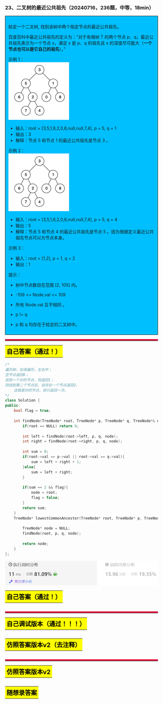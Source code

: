 ### 23、二叉树的最近公共祖先（20240716，236题，中等，18min）
<div style="border: 1px solid black; padding: 10px; background-color: #00BFFF;">

给定一个二叉树, 找到该树中两个指定节点的最近公共祖先。

百度百科中最近公共祖先的定义为：“对于有根树 T 的两个节点 p、q，最近公共祖先表示为一个节点 x，满足 x 是 p、q 的祖先且 x 的深度尽可能大（**一个节点也可以是它自己的祖先**）。”

 

示例 1：  
![alt text](image/f7728f72ec1e8fb380c2234639a19e1.png)

- 输入：root = [3,5,1,6,2,0,8,null,null,7,4], p = 5, q = 1
- 输出：3
- 解释：节点 5 和节点 1 的最近公共祖先是节点 3 。

示例 2：  
![alt text](image/4aacda204b04200758c3a7d31cc2945.png)

- 输入：root = [3,5,1,6,2,0,8,null,null,7,4], p = 5, q = 4
- 输出：5
- 解释：节点 5 和节点 4 的最近公共祖先是节点 5 。因为根据定义最近公共祖先节点可以为节点本身。

示例 3：

- 输入：root = [1,2], p = 1, q = 2
- 输出：1
 

提示：

- 树中节点数目在范围 [2, 105] 内。
- -109 <= Node.val <= 109
- 所有 Node.val 互不相同 。
- p != q
- p 和 q 均存在于给定的二叉树中。

  </p>
</div>

<hr style="border-top: 5px solid #DC143C;">
<table>
  <tr>
    <td bgcolor="Yellow" style="padding: 5px; border: 0px solid black;">
      <span style="font-weight: bold; font-size: 20px;color: black;">
      自己答案（通过！）
      </span>
    </td>
  </tr>
</table>

```C++
/*
遍历树，后续遍历，左右中；
空节点返回0；
找到一个对的节点，则返回1；
则找到第二个节点后，会存在一个节点返回2，
    这就是对的节点，但只返回一次。
*/
class Solution {
public:
    bool flag = true;

    int findNode(TreeNode* root, TreeNode* p, TreeNode* q, TreeNode*& node){
        if(root == NULL) return 0;

        int left = findNode(root->left, p, q, node);
        int right = findNode(root->right, p, q, node);

        int sum = 0;
        if(root->val == p->val || root->val == q->val){
            sum = left + right + 1;
        }else{
            sum = left + right;
        }

        if(sum == 2 && flag){
            node = root;
            flag = false;
        }
        return sum;
    }
    TreeNode* lowestCommonAncestor(TreeNode* root, TreeNode* p, TreeNode* q) {

        TreeNode* node = NULL;
        findNode(root, p, q, node);

        return node;
    }
};
```
![alt text](image/b3b2e6d7565eca20b3f1004a431836f.png)

<table>
  <tr>
    <td bgcolor="Yellow" style="padding: 5px; border: 0px solid black;">
      <span style="font-weight: bold; font-size: 20px;color: black;">
      自己答案（通过！）
      </span>
    </td>
  </tr>
</table>

```C++


```

<hr style="border-top: 5px solid #DC143C;">

<table>
  <tr>
    <td bgcolor="Yellow" style="padding: 5px; border: 0px solid black;">
      <span style="font-weight: bold; font-size: 20px;color: black;">
      自己调试版本（通过！！！）
      </span>
    </td>
  </tr>
</table>

```C++


```

<table>
  <tr>
    <td bgcolor="Yellow" style="padding: 5px; border: 0px solid black;">
      <span style="font-weight: bold; font-size: 20px;color: black;">
      仿照答案版本v2（去注释）
      </span>
    </td>
  </tr>
</table>

```C++


```

<hr style="border-top: 5px solid #DC143C;">

<table>
  <tr>
    <td bgcolor="Yellow" style="padding: 5px; border: 0px solid black;">
      <span style="font-weight: bold; font-size: 20px;color: black;">
      仿照答案版本v2
      </span>
    </td>
  </tr>
</table>

```C++


```

<table>
  <tr>
    <td bgcolor="Yellow" style="padding: 5px; border: 0px solid black;">
      <span style="font-weight: bold; font-size: 20px;color: black;">
      随想录答案
      </span>
    </td>
  </tr>
</table>

```C++


```
